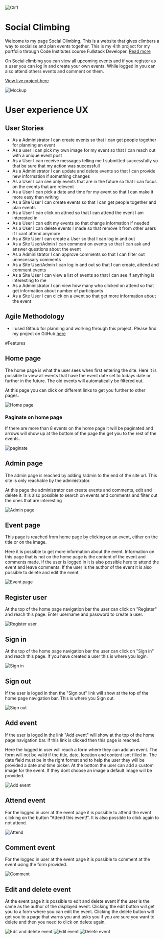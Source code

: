 ![Cliff](static/images/cliff.jpg)

# Social Climbing

Welcome to my page Social Climbing. This is a website that gives climbers a way to socialise and plan events together.
This is my 4:th project for my portfolio through Code Institutes course Fullstack Developer. [Read more](http://codeinstitute.com)

On Social climbing you can view all upcoming events and if you register as a user you can log in and create your own events. While logged in you can also attend others events and comment on them.

[View live project here](https://social-climbing.herokuapp.com/)

![Mockup](static/images/mockup.jpg)

# User experience UX

## User Stories
 - As a Administrator I can create events so that I can get people together for planning an event
 - As a user I can pick my own image for my event so that I can reach out with a unique event post
 - As a User I can receive messages telling me I submitted successfully so that be sure that my action was successfull
 - As a Administrator I can update and delete events so that I can provide new information if something changes
 - As a User I can see only events that are in the future so that I can focus on the events that are relevent
 - As a User I can pick a date and time for my event so that I can make it more easy than writing
 - As a Site User I can create events so that I can get people together and plan events
 - As a User I can click on attned so that I can attend the event I am interested in
 - As a User I can edit my events so that change information if needed
 - As a User I can delete events I made so that remove it from other users if I cant attend anymore
 - As a Site User I can create a User so that I can log in and out
 - As a Site User/Admin I can comment on events so that I can ask and answer questions about the event
 - As a Administrator I can approve comments so that I can filter out unnecessary comments
 - As a Site User/Admin I can log in and out so that I can create, attend and comment events
 - As a Site User I can view a list of events so that I can see if anything is interesting to me
 - As a Administrator I can view how many who clicked on attend so that get information about number of participants
 - As a Site User I can click on a event so that get more information about the event

 ## Agile Methodology
 - I used Github for planning and working through this project. Please find my project on GitHub [here](https://github.com/jessicarydberg/SocialClimbing/projects/1)

 #Features

 ## Home page
 The home page is what the user sees when first entering the site. Here it is possible to view all events that have the event date set to todays date or further in the future. The old events will automatically be filtered out.

 At this page you can click on different links to get you further to other pages.

 ![Home page](static/images/home-page.jpg)

 ### Paginate on home page
 If there are more than 8 events on the home page it will be paginated and arrows will show up at the bottom of the page the get you to the rest of the events.

 ![paginate](static/images/paginate.jpg)

 ## Admin page
 The admin page is reached by adding /admin to the end of the site url. This site is only reachable by the administrator.
 
 At this page the administrator can create events and comments, edit and delete it. It is also possible to search on events and comments and filter out the ones that are interesting

 ![Admin page](static/images/admin-page.jpg)

 ## Event page
 This page is reached from home page by clicking on an event, either on the title or on the image.

 Here it is possible to get more information about the event. Information on this page that is not on the home page is the content of the event and comments made. If the user is logged in it is also possible here to attend the event and leave comments. If the user is the author of the event it is also possible to delete and edit the event

 ![Event page](static/images/event-page.jpg)

 ## Register user
 At the top of the home page navigation bar the user can click on "Register" and reach this page. Enter username and password to create a user.
 
 ![Register user](static/images/register.jpg)

 ## Sign in
At the top of the home page navigation bar the user can click on "Sign in" and reach this page. If you have created a user this is where you login.

 ![Sign in](static/images/sign-in.jpg)

 ## Sign out
If the user is loged in then the "Sign out" link will show at the top of the home page navigation bar. This is where you Sign out.

 ![Sign out](static/images/sign-out.jpg)

 ## Add event
 If the user is loged in the link "Add event" will show at the top of the home page navigation bar. If this link is clicked then this page is reached.

 Here the logged in user will reach a form where they can add an event. The form will not be valid if the title, date, location and content isnt filled in. The date field must be in the right format and to help the user they will be provided a date and time picker. At the bottom the user can add a custom image for the event. If they dont choose an image a default image will be provided.

 ![Add event](static/images/add-event.jpg)

 ## Attend event
 For the logged in user at the event page it is possible to attend the event clicking on the button "Attend this event!". It is also possible to click again to not attend.

 ![Attend](static/images/attend-event.jpg)

 ## Comment event
 For the logged in user at the event page it is possible to comment at the event using the form provided.

 ![Comment](static/images/comment-event.jpg)

 ## Edit and delete event
 At the event page it is possible to edit and delete event if the user is the same as the author of the displayed event. Clicking the edit button will get you to a form where you can edit the event. Clicking the delete button will get you to a page that warns you and asks you if you are sure you want to delete and then you need to click on delete again.

 ![Edit and delete event](static/images/edit-delete-event.jpg)
 ![Edit event](static/images/edit-event.jpg)
 ![Delete event](static/images/delete-event.jpg)